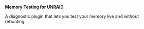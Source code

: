 **Memory Testing for UNRAID**

A diagnostic plugin that lets you test your memory live and without rebooting.
